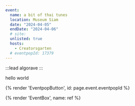 ```yaml
---
event:
  name: a bit of thai tunes
  location: Museum Siam
  date: "2024-04-05"
  endDate: "2024-04-06"
  # site:
  unlisted: true
  hosts:
    - Creatorsgarten
  # eventpopId: 17379
---
```


:::lead
algorave
:::

hello world

{% render 'EventpopButton', id: page.event.eventpopId %}

{% render 'EventBox', name: ref %}
